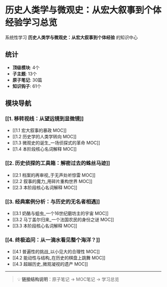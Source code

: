 # 历史人类学与微观史：从宏大叙事到个体经验学习总览

系统性学习 **历史人类学与微观史：从宏大叙事到个体经验** 的知识中心

## 统计

- **顶级模块**: 4个
- **子主题**: 13个
- **原子笔记**: 30篇
- **知识钩子**: 61个

## 模块导航

### [[1. 移转视线：从望远镜到显微镜]]

- [[1.1 宏大叙事的暴政 MOC]]
- [[1.2 历史学的人类学转向 MOC]]
- [[1.3 微观史的诞生_一场侦探式的革命 MOC]]
- [[1.4 本阶段核心名词解释 MOC]]

### [[2. 历史侦探的工具箱：解密过去的蛛丝马迹]]

- [[2.1 档案的再审视_于无声处听惊雷 MOC]]
- [[2.2 叙事的魔力_用碎片重构世界 MOC]]
- [[2.3 本阶段核心名词解释 MOC]]

### [[3. 经典案例分析：与历史的无名者相遇]]

- [[3.1 奶酪与蛆虫_一个16世纪磨坊主的宇宙 MOC]]
- [[3.2 马丁盖尔归来_一个法国农民的身份之谜 MOC]]
- [[3.3 本阶段核心名词解释 MOC]]

### [[4. 终极追问：从一滴水看见整个海洋？]]

- [[4.1 普遍性的挑战_以小见大的合理性 MOC]]
- [[4.2 能动性与结构_在历史的棋盘上跳舞 MOC]]
- [[4.3 超越历史_微观凝视的遗产 MOC]]

---

> 💡 **链接结构说明**：原子笔记 → MOC笔记 → 学习总览
